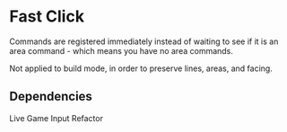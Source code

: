 # Fast Click

Commands are registered immediately instead of waiting to see if it is an area command - which means you have no area commands.

Not applied to build mode, in order to preserve lines, areas, and facing.

## Dependencies

Live Game Input Refactor
